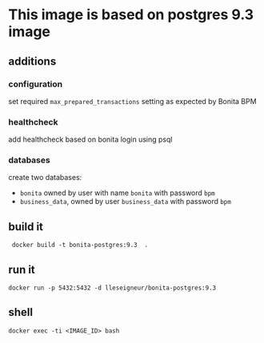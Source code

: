 # This image is based on postgres 9.3 image

## additions 
 
### configuration

set required `max_prepared_transactions` setting as expected by Bonita BPM

### healthcheck

add healthcheck based on bonita login using psql

### databases

create two databases:
 
 * `bonita` owned by user with name `bonita` with password `bpm`
 * `business_data`, owned by user `business_data` with password `bpm`

## build it

` docker build -t bonita-postgres:9.3  .`


## run it

`docker run -p 5432:5432 -d lleseigneur/bonita-postgres:9.3`

## shell

`docker exec -ti <IMAGE_ID> bash`
